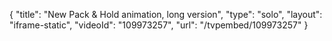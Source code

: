 {
    "title": "New Pack &amp; Hold animation, long version",
    "type": "solo",
    "layout": "iframe-static",
    "videoId": "109973257",
    "url": "\/tvpembed\/109973257"
}